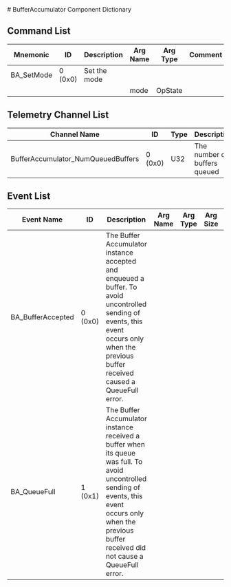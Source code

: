 <title>BufferAccumulator Component Dictionary</title>
# BufferAccumulator Component Dictionary


## Command List

|Mnemonic|ID|Description|Arg Name|Arg Type|Comment
|---|---|---|---|---|---|
|BA_SetMode|0 (0x0)|Set the mode| | |   
| | | |mode|OpState||                    

## Telemetry Channel List

|Channel Name|ID|Type|Description|
|---|---|---|---|
|BufferAccumulator_NumQueuedBuffers|0 (0x0)|U32|The number of buffers queued|

## Event List

|Event Name|ID|Description|Arg Name|Arg Type|Arg Size|Description
|---|---|---|---|---|---|---|
|BA_BufferAccepted|0 (0x0)|The Buffer Accumulator instance accepted and enqueued a buffer. To avoid uncontrolled sending of events, this event occurs only when the previous buffer received caused a QueueFull error.| | | | |
|BA_QueueFull|1 (0x1)|The Buffer Accumulator instance received a buffer when its queue was full. To avoid uncontrolled sending of events, this event occurs only when the previous buffer received did not cause a QueueFull error.| | | | |
